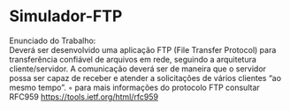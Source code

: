# Simulador-FTP
Enunciado do Trabalho: </br>
Deverá ser desenvolvido uma aplicação FTP (File Transfer Protocol) para transferência
confiável de arquivos em rede, seguindo a arquitetura cliente/servidor. A comunicação
deverá ser de maneira que o servidor possa ser capaz de receber e atender a solicitações
de vários clientes “ao mesmo tempo”.
◦ para mais informações do protocolo FTP consultar RFC959
https://tools.ietf.org/html/rfc959
